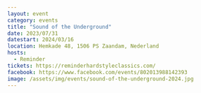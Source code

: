 ```yaml
---
layout: event
category: events
title: "Sound of the Underground"
date: 2023/07/31
datestart: 2024/03/16
location: Hemkade 48, 1506 PS Zaandam, Nederland
hosts:
  - Reminder
tickets: https://reminderhardstyleclassics.com/
facebook: https://www.facebook.com/events/802013988142393
image: /assets/img/events/sound-of-the-underground-2024.jpg
---
```

